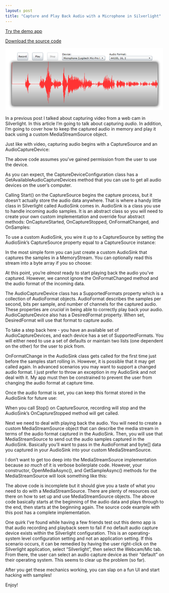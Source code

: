 ```yaml
---
layout: post
title: "Capture and Play Back Audio with a Microphone in Silverlight"
---
```



<p><a href="http://kindohm.com/apps/micsampler/Default.htm" target="_blank">Try the demo app</a></p>












































  
<p><a href="http://kindohm.com/apps/micsampler/SampleEditor.zip" target="_blank">Download the source code</a></p>












































  
<p><img src="/hodsmedia/838893081_1.png" alt=""/></p>












































  
<p>In a previous post I talked about capturing video from a web cam in Silverlight. In this article I&#8217;m going to talk about capturing <em>audio</em>. In addition, I&#8217;m going to cover how to keep the captured audio in memory and play it back using a custom MediaStreamSource object.</p>












































  
<p>Just like with video, capturing audio begins with a CaptureSource and an AudioCaptureDevice:</p>












































  <script src="http://gist.github.com/483048.js?file=gistfile1.cs"></script>
<p>The above code assumes you&#8217;ve gained permission from the user to use the device.</p>












































  
<p>As you can expect, the CaptureDeviceConfiguration class has a GetAvailableAudioCaptureDevices method that you can use to get all audio devices on the user&#8217;s computer.</p>












































  
<p>Calling Start() on the CaptureSource begins the capture process, but it doesn&#8217;t actually store the audio data anywhere. That is where a handy little class in Silverlight called AudioSink comes in. AudioSink is a class you use to handle incoming audio samples. It is an abstract class so you will need to create your own custom implementation and override four abstract methods: OnCaptureStarted, OnCaptureStopped, OnFormatChanged, and OnSamples:</p>












































  <script src="http://gist.github.com/483055.js?file=gistfile1.cs"></script>
<p>To use a custom AudioSink, you wire it up to a CaptureSource by setting the AudioSink&#8217;s CaptureSource property equal to a CaptureSource instance:</p>












































  <script src="http://gist.github.com/483079.js?file=gistfile1.cs"></script>
<p>In the most simple form you can just create a custom AudioSink that captures the samples in a MemoryStream. You can optionally read this stream into a byte array if you so choose:</p>












































  <script src="http://gist.github.com/483063.js?file=gistfile1.cs"></script>
<p>At this point, you&#8217;re <em>almost</em> ready to start playing back the audio you&#8217;ve captured. However, we cannot ignore the OnFormatChanged method and the audio format of the incoming data.</p>












































  
<p>The AudioCaptureDevice class has a SupportedFormats property which is a collection of AudioFormat objects. AudioFormat describes the samples per second, bits per sample, and number of channels for the captured audio. These properties are <em>crucial</em> in being able to correctly play back your audio. AudioCaptureDevice also has a DesiredFormat property. When set, DesiredFormat will use that format to capture audio.</p>












































  
<p>To take a step back here - you have an available set of AudioCaptureDevices, and each device has a set of SupportedFormats. You will either need to use a set of defaults or maintain two lists (one dependent on the other) for the user to pick from.</p>












































  
<p>OnFormatChange in the AudioSink class gets called for the first time just before the samples start rolling in. However, it is possible that it may get called again. In advanced scenarios you may want to support a changed audio format. I just prefer to throw an exception in my AudioSink and not deal with it. My app must then be constrained to prevent the user from changing the audio format at capture time.</p>












































  
<p>Once the audio format is set, you can keep this format stored in the AudioSink for future use:</p>












































  <script src="http://gist.github.com/483074.js?file=gistfile1.cs"></script>
<p>When you call Stop() on CaptureSource, recording will stop and the AudioSink&#8217;s OnCaptureStopped method will get called.</p>












































  
<p>Next we need to deal with playing back the audio. You will need to create a custom MediaStreamSource object that can describe the media stream in terms of the audio format captured in the AudioSink. Then, you will use that MediaStreamSource to send out the audio samples captured in the AudioSink. Basically you&#8217;ll want to pass in the AudioFormat and byte[] data you captured in your AudioSink into your custom MediaStreamSource.</p>












































  
<p>I don&#8217;t want to get too deep into the MediaStreamSource implementation because <em>so much</em> of it is verbose boilerplate code. However, your constructor, OpenMediaAsync(), and GetSampleAsync() methods for the MediaStreamSource will look something like this:</p>












































  <script src="http://gist.github.com/483090.js?file=gistfile1.cs"></script>
<p>The above code is incomplete but it should give you a taste of what you need to do with a MediaStreamSource. There are plenty of resources out there on how to set up and use MediaStreamSource objects. The above code basically starts at the beginning of the audio data and plays through to the end, then starts at the beginning again. The source code example with this post has a complete implementation.</p>












































  
<p>One quirk I&#8217;ve found while having a few friends test out this demo app is that audio recording and playback seem to fail if no default audio capture device exists within the Silverlight configuration. This is an operating-system level configuration setting and not an application setting. If this scenario occurs, it can be remedied by having the user right-click on the Silverlight application, select &#8220;Silverlight&#8221;, then select the Webcam/Mic tab. From there, the user can select an audio capture device as their &#8220;default&#8221; on their operating system. This seems to clear up the problem (so far).</p>












































  
<p>After you get these mechanics working, you can slap on a fun UI and start hacking with samples!</p>












































  
<p>Enjoy!</p>












































